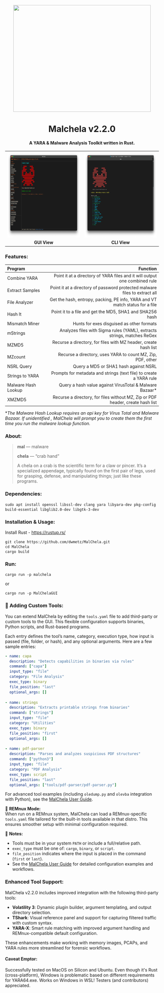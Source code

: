 <div align="center">
 <img style="padding:0;vertical-align:bottom;" height="350" width="450" src="images/malchela_steampunk.png"/>
 <p>
 <h1>
  Malchela v2.2.0
 </h1>
  <h4>
      A YARA & Malware Analysis Toolkit written in Rust.
   </h4>
<p>
<p>
 </div>
<div align="center">
  <table>
    <tr>
      <td><img src="images/malchela_screenshot.png" style="height:280px; width:auto;"></td>
      <td><img src="images/malchela_cli_screenshot.png" style="height:280px; width:auto;"></td>
    </tr>
    <tr>
      <td align="center"><strong>GUI View</strong></td>
      <td align="center"><strong>CLI View</strong></td>
    </tr>
  </table>
</div>
  <h3>
   Features:
  </h3>

| Program  | Function |
| :-------------------  | ----------: |
| Combine YARA	| Point it at a directory of YARA files and it will output one combined rule|
| Extract Samples | Point it at a directory of password protected malware files to extract all|
| File Analyzer | Get the hash, entropy, packing, PE info, YARA and VT match status for a file |
| Hash It | Point it to a file and get the MD5, SHA1 and SHA256 hash|
| Mismatch Miner | Hunts for exes disguised as other formats|
| mStrings | Analyzes files with Sigma rules (YAML), extracts strings, matches ReGex |
| MZMD5 | Recurse a directory, for files with MZ header, create hash list|
| MZcount | Recurse a directory, uses YARA to count MZ, Zip, PDF, other| 
| NSRL Query | Query a MD5 or SHA1 hash against NSRL|
| Strings to YARA | Prompts for metadata and strings (text file) to create a YARA rule|
| Malware Hash Lookup | Query a hash value against VirusTotal & Malware Bazaar*|
| XMZMD5 | Recurse a directory, for files without MZ, Zip or PDF header, create hash list|

**The Malware Hash Lookup requires an api key for Virus Total and Malware Bazaar.  If unidentified , MalChela will prompt you to create them the first time you run the malware lookup function.*


<h3>
   About:
   </h3>

> **mal** — malware</p>
> **chela** — “crab hand”</p>
> A chela on a crab is the scientific term for a claw or pincer. It’s a specialized appendage, typically found on the first pair of legs, used for grasping, defense, and manipulating things;  just like these programs.

<h3>
Dependencies:
</h3>

```
sudo apt install openssl libssl-dev clang yara libyara-dev pkg-config build-essential libglib2.0-dev libgtk-3-dev
```

<h3>
Installation & Usage:
</h3>

Install Rust - https://rustup.rs/</p>

```
git clone https://github.com/dwmetz/MalChela.git
cd MalChela
cargo build
```

<h3>
Run:
</h3>

```
cargo run -p malchela

```
or 

```
cargo run -p MalChelaGUI

```
<h3>🔧 Adding Custom Tools:</h3>

You can extend MalChela by editing the `tools.yaml` file to add third-party or custom tools to the GUI. This flexible configuration supports binaries, Python scripts, and Rust-based programs.

Each entry defines the tool’s name, category, execution type, how input is passed (file, folder, or hash), and any optional arguments. Here are a few sample entries:

```yaml
- name: capa
  description: "Detects capabilities in binaries via rules"
  command: ["capa"]
  input_type: "file"
  category: "File Analysis"
  exec_type: binary
  file_position: "last"
  optional_args: []

- name: strings
  description: "Extracts printable strings from binaries"
  command: ["strings"]
  input_type: "file"
  category: "Utilities"
  exec_type: binary
  file_position: "first"
  optional_args: []

- name: pdf-parser
  description: "Parses and analyzes suspicious PDF structures"
  command: ["python3"]
  input_type: "file"
  category: "PDF Analysis"
  exec_type: script
  file_position: "last"
  optional_args: ["tools/pdf-parser/pdf-parser.py"]
```
For advanced tool examples (including `oledump.py` and `olevba` integration with Python), see the [MalChela User Guide](https://dwmetz.github.io/MalChela/).

🦀 **REMnux Mode:**  
When run on a REMnux system, MalChela can load a REMnux-specific `tools.yaml` file tailored for the built-in tools available in that distro. This ensures smoother setup with minimal configuration required.


📝 **Notes:**
- Tools must be in your system `PATH` or include a full/relative path.
- `exec_type` must be one of: `cargo`, `binary`, or `script`.
- `file_position` indicates where the input is placed in the command (`first` or `last`).
- See the [MalChela User Guide](https://dwmetz.github.io/MalChela/) for detailed configuration examples and workflows.

<h3>
Enhanced Tool Support:
</h3>

MalChela v2.2.0 includes improved integration with the following third-party tools:

- **Volatility 3**: Dynamic plugin builder, argument templating, and output directory selection.
- **TShark**: Visual reference panel and support for capturing filtered traffic with custom syntax.
- **YARA-X**: Smart rule matching with improved argument handling and REMnux-compatible default configuration.

These enhancements make working with memory images, PCAPs, and YARA rules more streamlined for forensic workflows.

#### Caveat Emptor:
Successfully tested on MacOS on Silicon and Ubuntu. Even though it's Rust (cross-platform), Windows is problematic based on different requirements for YARA64.exe. Works on Windows in WSL! Testers (and contributors) appreciated.
